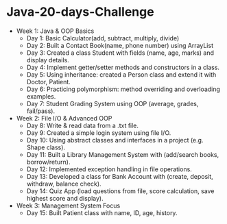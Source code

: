 # Java-20-days-Challenge
- Week  1: Java & OOP Basics
  - Day  1: Basic Calculator(add, subtract, multiply, divide)
  - Day  2: Built a Contact Book(name, phone number) using ArrayList
  - Day  3: Created a class Student with fields (name, age, marks) and display details.
  - Day  4: Implement getter/setter methods and constructors in a class.
  - Day  5: Using inheritance: created a Person class and extend it with Doctor, Patient.
  - Day  6: Practicing polymorphism: method overriding and overloading examples.
  - Day  7: Student Grading System using OOP (average, grades, fail/pass).
- Week  2: File I/O & Advanced OOP
  - Day  8: Write & read data from a .txt file.
  - Day  9: Created a simple login system using file I/O.
  - Day 10: Using abstract classes and interfaces in a project (e.g. Shape class).
  - Day 11: Built a Library Management System with (add/search books, borrow/return).
  - Day 12: Implemented exception handling in file operations.
  - Day 13: Developed a class for Bank Account with (create, deposit, withdraw, balance check).
  - Day 14: Quiz App (load questions from file, score calculation, save highest score and display).
- Week  3: Management System Focus
  - Day 15: Built Patient class with name, ID, age, history.
